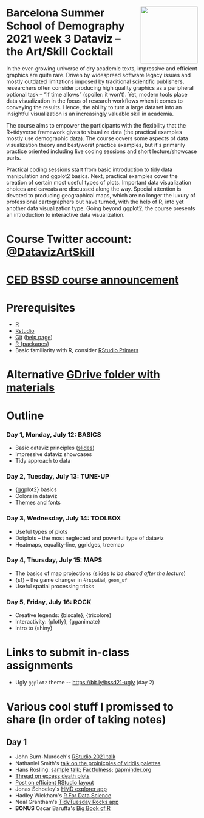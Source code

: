 # <img src="https://i.imgur.com/lLufdBo.png" align="right" width="150" height="150" />  Barcelona Summer School of Demography 2021 week 3 Dataviz – the Art/Skill Cocktail

In the ever-growing universe of dry academic texts, impressive and efficient graphics are quite rare. Driven by widespread software legacy issues and mostly outdated limitations imposed by traditional scientific publishers, researchers often consider producing high quality graphics as a peripheral optional task – “if time allows” (spoiler: it won’t). Yet, modern tools place data visualization in the focus of research workflows when it comes to conveying the results. Hence, the ability to turn a large dataset into an insightful visualization is an increasingly valuable skill in academia.

The course aims to empower the participants with the flexibility that the R+tidyverse framework gives to visualize data (the practical examples mostly use demographic data). The course covers some aspects of data visualization theory and best/worst practice examples, but it's primarily practice oriented including live coding sessions and short lecture/showcase parts.

Practical coding sessions start from basic introduction to tidy data manipulation and ggplot2 basics. Next, practical examples cover the creation of certain most useful types of plots. Important data visualization choices and caveats are discussed along the way. Special attention is devoted to producing geographical maps, which are no longer the luxury of professional cartographers but have turned, with the help of R, into yet another data visualization type. Going beyond ggplot2, the course presents an introduction to interactive data visualization.

# Course Twitter account: [@DatavizArtSkill](https://twitter.com/DatavizArtSkill)

# [CED BSSD course announcement][link]

[link]: https://ced.uab.cat/en/courses/barcelona-summer-school-of-demography/


# Prerequisites
- [R](https://cloud.r-project.org)  
- [Rstudio](https://www.rstudio.com/products/rstudio/download/#download)  
- [Git](https://git-scm.com/downloads) ([help page](https://support.rstudio.com/hc/en-us/articles/200532077-Version-Control-with-Git-and-SVN))
- [R {packages}](/day1/install-pkg.R)
- Basic familiarity with R, consider [RStudio Primers](https://rstudio.cloud/learn/primers)


# Alternative [GDrive folder with materials](https://bit.ly/bssd21-gdrive)


# Outline

### Day 1, Monday, July 12: BASICS
- Basic dataviz principles ([slides][slides-gg])
- Impressive dataviz showcases
- Tidy approach to data

### Day 2, Tuesday, July 13: TUNE-UP
- {ggplot2} basics
- Colors in dataviz
- Themes and fonts

### Day 3, Wednesday, July 14: TOOLBOX
- Useful types of plots
- Dotplots – the most neglected and powerful type of dataviz
- Heatmaps, equality-line, ggridges, treemap

### Day 4, Thursday, July 15: MAPS
- The basics of map projections ([slides][slides-map] *to be shared after the lecture*)
- {sf} – the game changer in #rspatial, `geom_sf`
- Useful spatial processing tricks

### Day 5, Friday, July 16: ROCK
- Creative legends: {biscale}, {tricolore}
- Interactivity: {plotly}, {gganimate}
- Intro to {shiny}

[slides-gg]: /slides/slides-dataviz-bssd.html
[slides-map]: https://

# Links to submit in-class assignments
- Ugly `ggplot2` theme -- https://bit.ly/bssd21-ugly (day 2)


# Various cool stuff I promissed to share (in order of taking notes)

## Day 1

- John Burn-Murdoch's [RStudio 2021 talk](https://youtu.be/L5_4kuoiiKU)
- Nathaniel Smith's [talk on the proinicples of viridis palettes](https://youtu.be/xAoljeRJ3lU)
- Hans Rosling: [sample talk](https://youtu.be/BZoKfap4g4w); [Factfulness](https://www.amazon.com/Factfulness-Reasons-World-Things-Better/dp/1250107814); [gapminder.org](https://www.gapminder.org/tools/#$chart-type=bubbles&url=v1)
- [Thread on excess death plots](https://twitter.com/ikashnitsky/status/1409472083965349892) 
- [Post on efficient RStudio layout](https://ikashnitsky.github.io/2018/perfect-rstudio-layout/)
- Jonas Schoeley's [HMD explorer app](https://jschoeley.shinyapps.io/hmdexp/)
- Hadley Wickham's [R For Data Science](https://r4ds.had.co.nz)
- Neal Grantham's [TidyTuesday Rocks app](https://nsgrantham.shinyapps.io/tidytuesdayrocks/)
- **BONUS** Oscar Baruffa's [Big Book of R](https://www.bigbookofr.com)
